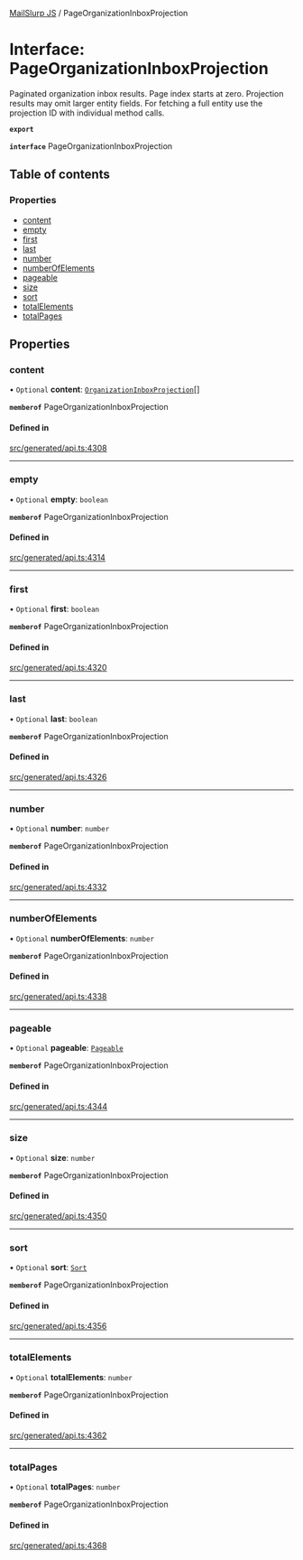 [MailSlurp JS](../README.md) / PageOrganizationInboxProjection

# Interface: PageOrganizationInboxProjection

Paginated organization inbox results. Page index starts at zero. Projection results may omit larger entity fields. For fetching a full entity use the projection ID with individual method calls.

**`export`**

**`interface`** PageOrganizationInboxProjection

## Table of contents

### Properties

- [content](PageOrganizationInboxProjection.md#content)
- [empty](PageOrganizationInboxProjection.md#empty)
- [first](PageOrganizationInboxProjection.md#first)
- [last](PageOrganizationInboxProjection.md#last)
- [number](PageOrganizationInboxProjection.md#number)
- [numberOfElements](PageOrganizationInboxProjection.md#numberofelements)
- [pageable](PageOrganizationInboxProjection.md#pageable)
- [size](PageOrganizationInboxProjection.md#size)
- [sort](PageOrganizationInboxProjection.md#sort)
- [totalElements](PageOrganizationInboxProjection.md#totalelements)
- [totalPages](PageOrganizationInboxProjection.md#totalpages)

## Properties

### content

• `Optional` **content**: [`OrganizationInboxProjection`](OrganizationInboxProjection.md)[]

**`memberof`** PageOrganizationInboxProjection

#### Defined in

[src/generated/api.ts:4308](https://github.com/mailslurp/mailslurp-client/blob/6534d6f/src/generated/api.ts#L4308)

___

### empty

• `Optional` **empty**: `boolean`

**`memberof`** PageOrganizationInboxProjection

#### Defined in

[src/generated/api.ts:4314](https://github.com/mailslurp/mailslurp-client/blob/6534d6f/src/generated/api.ts#L4314)

___

### first

• `Optional` **first**: `boolean`

**`memberof`** PageOrganizationInboxProjection

#### Defined in

[src/generated/api.ts:4320](https://github.com/mailslurp/mailslurp-client/blob/6534d6f/src/generated/api.ts#L4320)

___

### last

• `Optional` **last**: `boolean`

**`memberof`** PageOrganizationInboxProjection

#### Defined in

[src/generated/api.ts:4326](https://github.com/mailslurp/mailslurp-client/blob/6534d6f/src/generated/api.ts#L4326)

___

### number

• `Optional` **number**: `number`

**`memberof`** PageOrganizationInboxProjection

#### Defined in

[src/generated/api.ts:4332](https://github.com/mailslurp/mailslurp-client/blob/6534d6f/src/generated/api.ts#L4332)

___

### numberOfElements

• `Optional` **numberOfElements**: `number`

**`memberof`** PageOrganizationInboxProjection

#### Defined in

[src/generated/api.ts:4338](https://github.com/mailslurp/mailslurp-client/blob/6534d6f/src/generated/api.ts#L4338)

___

### pageable

• `Optional` **pageable**: [`Pageable`](Pageable.md)

**`memberof`** PageOrganizationInboxProjection

#### Defined in

[src/generated/api.ts:4344](https://github.com/mailslurp/mailslurp-client/blob/6534d6f/src/generated/api.ts#L4344)

___

### size

• `Optional` **size**: `number`

**`memberof`** PageOrganizationInboxProjection

#### Defined in

[src/generated/api.ts:4350](https://github.com/mailslurp/mailslurp-client/blob/6534d6f/src/generated/api.ts#L4350)

___

### sort

• `Optional` **sort**: [`Sort`](Sort.md)

**`memberof`** PageOrganizationInboxProjection

#### Defined in

[src/generated/api.ts:4356](https://github.com/mailslurp/mailslurp-client/blob/6534d6f/src/generated/api.ts#L4356)

___

### totalElements

• `Optional` **totalElements**: `number`

**`memberof`** PageOrganizationInboxProjection

#### Defined in

[src/generated/api.ts:4362](https://github.com/mailslurp/mailslurp-client/blob/6534d6f/src/generated/api.ts#L4362)

___

### totalPages

• `Optional` **totalPages**: `number`

**`memberof`** PageOrganizationInboxProjection

#### Defined in

[src/generated/api.ts:4368](https://github.com/mailslurp/mailslurp-client/blob/6534d6f/src/generated/api.ts#L4368)
